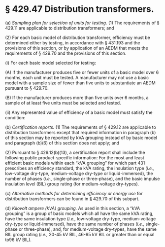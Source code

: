 # § 429.47   Distribution transformers.

(a) *Sampling plan for selection of units for testing.* (1) The requirements of § 429.11 are applicable to distribution transformers; and


(2) For each basic model of distribution transformer, efficiency must be determined either by testing, in accordance with § 431.193 and the provisions of this section, or by application of an AEDM that meets the requirements of § 429.70 and the provisions of this section.


(i) For each basic model selected for testing:


(A) If the manufacturer produces five or fewer units of a basic model over 6 months, each unit must be tested. A manufacturer may not use a basic model with a sample size of fewer than five units to substantiate an AEDM pursuant to § 429.70.


(B) If the manufacturer produces more than five units over 6 months, a sample of at least five units must be selected and tested.


(ii) Any represented value of efficiency of a basic model must satisfy the condition:


(b) *Certification reports.* (1) The requirements of § 429.12 are applicable to distribution transformers except that required information in paragraph (b) of this section may be reported by kVA grouping instead of by basic model and paragraph (b)(6) of this section does not apply; and


(2) Pursuant to § 429.12(b)(13), a certification report shall include the following public product-specific information: For the most and least efficient basic models within each “kVA grouping” for which part 431 prescribes an efficiency standard, the kVA rating, the insulation type (*i.e.,* low-voltage dry-type, medium-voltage dry-type or liquid-immersed), the number of phases (*i.e.,* single-phase or three-phase), and the basic impulse insulation level (BIL) group rating (for medium-voltage dry-types).


(c) *Alternative methods for determining efficiency or energy use* for distribution transformers can be found in § 429.70 of this subpart.


(d) *Kilovolt ampere (kVA) grouping.* As used in this section, a “kVA grouping” is a group of basic models which all have the same kVA rating, have the same insulation type (*i.e.,* low-voltage dry-type, medium-voltage dry-type or liquid-immersed), have the same number of phases (*i.e.,* single-phase or three-phase), and, for medium-voltage dry-types, have the same BIL group rating (*i.e.,* 20-45 kV BIL, 46-95 kV BIL or greater than or equal to96 kV BIL).




